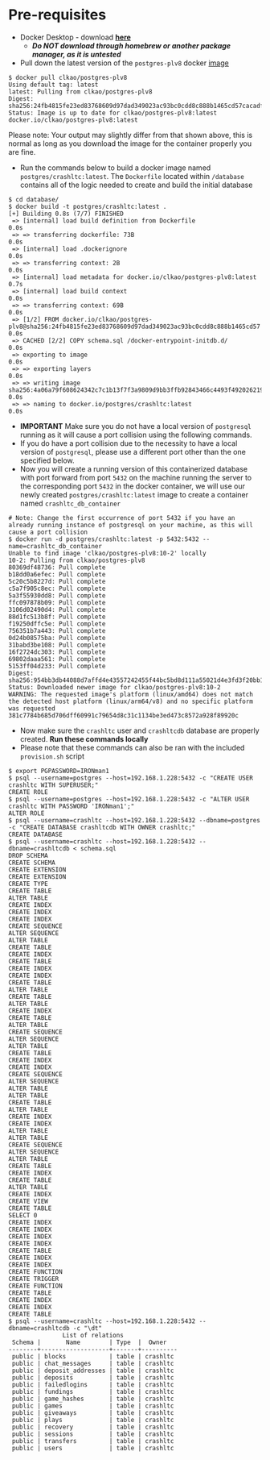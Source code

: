 # Pre-requisites
* Docker Desktop - download **[here](https://www.docker.com/products/docker-desktop/)** 
  * _**Do NOT download through homebrew or another package manager, as it is untested**_
* Pull down the latest version of the `postgres-plv8` docker [image](https://hub.docker.com/r/clkao/postgres-plv8/)  
```shell
$ docker pull clkao/postgres-plv8
Using default tag: latest
latest: Pulling from clkao/postgres-plv8
Digest: sha256:24fb4815fe23ed83768609d97dad349023ac93bc0cdd8c888b1465cd57cacadf
Status: Image is up to date for clkao/postgres-plv8:latest
docker.io/clkao/postgres-plv8:latest
```
Please note: Your output may slightly differ from that shown above, this is normal as long as you download the image for the container properly you are fine. 
* Run the commands below to build a docker image named `postgres/crashltc:latest`.  The `Dockerfile` located within `/database`  contains all of the logic needed to create and build the initial database
```shell
$ cd database/
$ docker build -t postgres/crashltc:latest .
[+] Building 0.8s (7/7) FINISHED                                                                                     
 => [internal] load build definition from Dockerfile                                                            0.0s
 => => transferring dockerfile: 73B                                                                             0.0s
 => [internal] load .dockerignore                                                                               0.0s
 => => transferring context: 2B                                                                                 0.0s
 => [internal] load metadata for docker.io/clkao/postgres-plv8:latest                                           0.7s
 => [internal] load build context                                                                               0.0s
 => => transferring context: 69B                                                                                0.0s
 => [1/2] FROM docker.io/clkao/postgres-plv8@sha256:24fb4815fe23ed83768609d97dad349023ac93bc0cdd8c888b1465cd57  0.0s
 => CACHED [2/2] COPY schema.sql /docker-entrypoint-initdb.d/                                                   0.0s
 => exporting to image                                                                                          0.0s
 => => exporting layers                                                                                         0.0s
 => => writing image sha256:4a06a79f608624342c7c1b13f7f3a9809d9bb3ffb92843466c4493f492026219                    0.0s
 => => naming to docker.io/postgres/crashltc:latest                                                             0.0s
```
*  **IMPORTANT** Make sure you do not have a local version of `postgresql` running as it will cause a port collision using the following commands.  
  * If you do have a port collision due to the necessity to have a local version of `postgresql`, please use a different port other than the one specified below.
* Now you will create a running version of this containerized database with port forward from port `5432` on the machine running the server to the corresponding port `5432` in the docker container, we will use our newly created `postgres/crashltc:latest` image to create a container named `crashltc_db_container`
```shell
# Note: Change the first occurrence of port 5432 if you have an already running instance of postgresql on your machine, as this will cause a port collision
$ docker run -d postgres/crashltc:latest -p 5432:5432 --name=crashltc_db_container
Unable to find image 'clkao/postgres-plv8:10-2' locally
10-2: Pulling from clkao/postgres-plv8
80369df48736: Pull complete 
b18dd0a6efec: Pull complete 
5c20c5b8227d: Pull complete 
c5a7f905c8ec: Pull complete 
5a3f55930dd8: Pull complete 
ffc097878b09: Pull complete 
3106d02490d4: Pull complete 
88d1fc513b8f: Pull complete 
f19250dffc5e: Pull complete 
756351b7a443: Pull complete 
0d24b08575ba: Pull complete 
31babd3be108: Pull complete 
16f2724dc303: Pull complete 
69802daaa561: Pull complete 
5153ff04d233: Pull complete 
Digest: sha256:954bb3db44088d7affd4e43557242455f44bc5bd8d111a55021d4e3fd3f20bb1
Status: Downloaded newer image for clkao/postgres-plv8:10-2
WARNING: The requested image's platform (linux/amd64) does not match the detected host platform (linux/arm64/v8) and no specific platform was requested
381c7784b685d706dff60991c79654d8c31c1134be3ed473c8572a928f89920c
```

* Now make sure the `crashltc` user and `crashltcdb` database are properly created.  **Run these commands locally**
* Please note that these commands can also be ran with the included `provision.sh` script
```shell
$ export PGPASSWORD=IRONman1
$ psql --username=postgres --host=192.168.1.228:5432 -c "CREATE USER crashltc WITH SUPERUSER;"
CREATE ROLE
$ psql --username=postgres --host=192.168.1.228:5432 -c "ALTER USER crashltc WITH PASSWORD 'IRONman1';"
ALTER ROLE
$ psql --username=crashltc --host=192.168.1.228:5432 --dbname=postgres -c "CREATE DATABASE crashltcdb WITH OWNER crashltc;"
CREATE DATABASE
$ psql --username=crashltc --host=192.168.1.228:5432 --dbname=crashltcdb < schema.sql
DROP SCHEMA
CREATE SCHEMA
CREATE EXTENSION
CREATE EXTENSION
CREATE TYPE
CREATE TABLE
ALTER TABLE
CREATE INDEX
CREATE INDEX
CREATE INDEX
CREATE SEQUENCE
ALTER SEQUENCE
ALTER TABLE
CREATE TABLE
CREATE INDEX
CREATE TABLE
CREATE INDEX
CREATE INDEX
CREATE TABLE
ALTER TABLE
CREATE TABLE
ALTER TABLE
CREATE INDEX
CREATE TABLE
ALTER TABLE
CREATE SEQUENCE
ALTER SEQUENCE
ALTER TABLE
CREATE TABLE
CREATE INDEX
CREATE INDEX
CREATE SEQUENCE
ALTER SEQUENCE
ALTER TABLE
ALTER TABLE
CREATE TABLE
ALTER TABLE
CREATE INDEX
CREATE INDEX
ALTER TABLE
ALTER TABLE
CREATE SEQUENCE
ALTER SEQUENCE
ALTER TABLE
CREATE TABLE
CREATE INDEX
CREATE TABLE
ALTER TABLE
CREATE INDEX
CREATE VIEW
CREATE TABLE
SELECT 0
CREATE INDEX
CREATE INDEX
CREATE INDEX
CREATE INDEX
CREATE TABLE
CREATE INDEX
CREATE INDEX
CREATE FUNCTION
CREATE TRIGGER
CREATE FUNCTION
CREATE TABLE
CREATE INDEX
CREATE INDEX
CREATE TABLE
$ psql --username=crashltc --host=192.168.1.228:5432 --dbname=crashltcdb -c "\dt"
               List of relations
 Schema |       Name        | Type  |  Owner   
--------+-------------------+-------+----------
 public | blocks            | table | crashltc
 public | chat_messages     | table | crashltc
 public | deposit_addresses | table | crashltc
 public | deposits          | table | crashltc
 public | failedlogins      | table | crashltc
 public | fundings          | table | crashltc
 public | game_hashes       | table | crashltc
 public | games             | table | crashltc
 public | giveaways         | table | crashltc
 public | plays             | table | crashltc
 public | recovery          | table | crashltc
 public | sessions          | table | crashltc
 public | transfers         | table | crashltc
 public | users             | table | crashltc
```